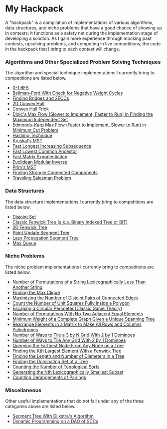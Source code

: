 # My Hackpack

A "hackpack" is a compilation of implementations of various algorithms, data structures, and niche problems that have a good chance of showing up in contests; it functions as a safety net during the implementation stage of developing a solution. As I gain more experience through mocking past contests, upsolving problems, and competing in live competitions, the code in the hackpack that I bring to each contest will change.

### Algorithms and Other Specialized Problem Solving Techniques

The algorithm and special technique implementations I currently bring to competitions are listed below.
* [0-1 BFS](https://github.com/vmaddur/Competitive_Programming/blob/master/Miscellaneous/jailbreak.cpp)
* [Bellman–Ford With Check for Negative Weight Cycles](https://github.com/vmaddur/Competitive_Programming/blob/master/USACO/Star%20League/Advanced%20Graph%20Algorithms%202/bigmac/sol.cpp)
* [Finding Bridges and 2ECCs](https://github.com/vmaddur/Competitive_Programming/blob/master/USACO/Star%20League/Advanced%20Graph%20Algorithms%202/rpaths/sol.cpp)
* [2D Convex Hull](https://github.com/vmaddur/Competitive_Programming/blob/master/USACO/Star%20League/Computational%20Geometry%202/moat/sol.cpp)
* [Convex Hull Trick](https://github.com/vmaddur/Competitive_Programming/blob/master/Miscellaneous/acquire.cpp)
* [Dinic's Max Flow (Slower to Implement, Faster to Run) in Finding the Maximum Independent Set](https://github.com/vmaddur/Competitive_Programming/blob/master/USACO/2011%20Gold%20November%20Contest/steeple.cpp)
* [Edmonds–Karp Max Flow (Faster to Implement, Slower to Run) in Minimum Cut Problem](https://github.com/vmaddur/Competitive_Programming/blob/master/USACO/Training%20Pages/Chapter%205/telecow.cpp)
* [Hashing Technique](https://github.com/vmaddur/Competitive_Programming/blob/master/USACO/Star%20League/Advanced%20Data%20Structures/patterns/sol.cpp)
* [Kruskal's MST](https://github.com/vmaddur/Competitive_Programming/blob/master/Miscellaneous/blazingnewtrails.cpp)
* [Fast Longest Increasing Subsequence](https://github.com/vmaddur/Competitive_Programming/blob/master/Miscellaneous/princeandprincess.cpp)
* [Fast Lowest Common Ancestor](https://github.com/vmaddur/Competitive_Programming/blob/master/USACO/2015%20Platinum%20December%20Contest/maxflow.cpp)
* [Fast Matrix Exponentiation](https://github.com/vmaddur/Competitive_Programming/blob/master/Miscellaneous/graph1p1.cpp)
* [Euclidean Modular Inverse](https://github.com/vmaddur/Competitive_Programming/blob/master/CodeForces/CF101532E.cpp)
* [Prim's MST](https://github.com/vmaddur/Competitive_Programming/blob/master/Miscellaneous/androids.cpp) 
* [Finding Strongly Connected Components](https://github.com/vmaddur/Competitive_Programming/blob/master/USACO/Training%20Pages/Chapter%205/schlnet.cpp)
* [Traveling Salesman Problem](https://github.com/vmaddur/Competitive_Programming/blob/master/USACO/2013%20Gold%20January%20Contest/island.cpp)

### Data Structures

The data structure implementations I currently bring to competitions are listed below.
* [Disjoint Set](https://github.com/vmaddur/Competitive_Programming/blob/master/USACO/2014%20Gold%20January%20Contest/skilevel.cpp)
* [Classic Fenwick Tree (a.k.a. Binary Indexed Tree or BIT)](https://github.com/vmaddur/Competitive_Programming/blob/master/Miscellaneous/rotatingcards.cpp)
* [2D Fenwick Tree](https://github.com/vmaddur/Competitive_Programming/blob/master/Miscellaneous/matsum.cpp)
* [Point Update Segment Tree](https://github.com/vmaddur/Competitive_Programming/blob/master/Miscellaneous/holygrailwar.cpp)
* [Lazy Propagation Segment Tree](https://github.com/vmaddur/Competitive_Programming/blob/master/USACO/2015%20Platinum%20December%20Contest/haybales.cpp)
* [Max Queue](https://github.com/vmaddur/Competitive_Programming/blob/master/Miscellaneous/pizzabag.cpp)

### Niche Problems

The niche problem implementations I currently bring to competitions are listed below.
* [Number of Permutations of a String Lexicographically Less Than Another String](https://github.com/vmaddur/Competitive_Programming/blob/master/CodeForces/CF895D.cpp)
* [Finding the Max Clique](https://github.com/vmaddur/Competitive_Programming/blob/master/CodeForces/CF839E.cpp)
* [Maximizing the Number of Disjoint Pairs of Connected Edges](https://github.com/vmaddur/Competitive_Programming/blob/master/CodeForces/CF860D.cpp)
* [Count the Number of Unit Squares Fully Inside a Polygon](https://github.com/vmaddur/Competitive_Programming/blob/master/Miscellaneous/arable.cpp)
* [Escaping a Circular Perimeter (Classic Game Theory)](https://github.com/vmaddur/Competitive_Programming/blob/master/Miscellaneous/catmouse.cpp)
* [Number of Permutations With No Two Adjacent Equal Elements](https://github.com/vmaddur/Competitive_Programming/blob/master/Miscellaneous/distinctneighbours.cpp)
* [Minimum Weight of a Complete Graph Given a Unique Spanning Tree](https://github.com/vmaddur/Competitive_Programming/blob/master/Miscellaneous/invent.cpp)
* [Rearrange Elements in a Matrix to Make All Rows and Columns Palindromes](https://github.com/vmaddur/Competitive_Programming/blob/master/Miscellaneous/palinmatrix.cpp)
* [Number of Ways to Tile a 3 by N Grid With 2 by 1 Dominoes](https://github.com/vmaddur/Competitive_Programming/blob/master/UCF%20Camp/2017%20Contest%20No.%207/sticks.cpp)
* [Number of Ways to Tile Any Grid With 2 by 1 Dominoes](https://github.com/vmaddur/Competitive_Programming/blob/master/Miscellaneous/tilingdominoes.cpp)
* [Querying the Farthest Node From Any Node on a Tree](https://github.com/vmaddur/Competitive_Programming/blob/master/Miscellaneous/tunnels.cpp)
* [Finding the Kth Largest Element With a Fenwick Tree](https://github.com/vmaddur/Competitive_Programming/blob/master/Miscellaneous/wowow.cpp)
* [Finding the Length and Number of Diameters in a Tree](https://github.com/vmaddur/Competitive_Programming/blob/master/UCF%20Camp/2016%20Contest%20No.%203/treetopia.cpp)
* [Finding the Dominating Set of a Tree](https://github.com/vmaddur/Competitive_Programming/blob/master/UCF%20Camp/2016%20Contest%20No.%205/lure.cpp)
* [Counting the Number of Topological Sorts](https://github.com/vmaddur/Competitive_Programming/blob/master/UCF%20Camp/2017%20Contest%20No.%202/story.cpp)
* [Generating the Nth Lexicographically Smallest Subset](https://github.com/vmaddur/Competitive_Programming/blob/master/UCF%20Camp/2017%20Contest%20No.%204/combos.cpp)
* [Counting Derangements of Pairings](https://github.com/vmaddur/Competitive_Programming/blob/master/UCF%20Camp/2017%20Contest%20No.%207/morecombos.cpp)

### Miscellaneous

Other useful implementations that do not fall under any of the three categories above are listed below.
* [Segment Tree With Dijkstra's Algorithm](https://github.com/vmaddur/Competitive_Programming/blob/master/CodeForces/CF787D.cpp)
* [Dynamic Programming on a DAG of SCCs](https://github.com/vmaddur/Competitive_Programming/blob/master/Miscellaneous/raider.cpp)
